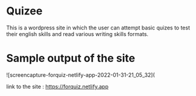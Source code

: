 # Quizee
This is a wordpress site in which the user can attempt basic quizes to test their english skills and read various writing skills formats.

# Sample output of the site
![screencapture-forquiz-netlify-app-2022-01-31-21_05_32](

link to the site : https://forquiz.netlify.app
